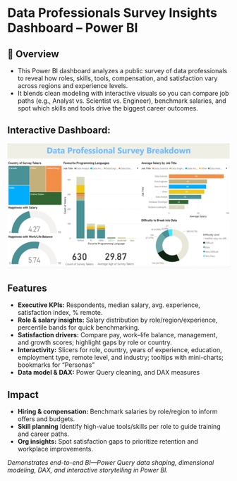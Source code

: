 # Data Professionals Survey Insights Dashboard – Power BI                                                                       

## 📌 Overview
- This Power BI dashboard analyzes a public survey of data professionals to reveal how roles, skills, tools, compensation, and satisfaction vary across regions and experience levels. <br>
- It blends clean modeling with interactive visuals so you can compare job paths (e.g., Analyst vs. Scientist vs. Engineer), benchmark salaries, and spot which skills and tools drive the biggest career outcomes. <br>

## Interactive Dashboard:
<!--
**Click the dashboard to explore the interactive version** <br>
-->
![Data Professionals Dashboard](https://github.com/EdwinSamuel7/Data-Professionals-Survey-Insights-Dashboard-Power-BI/blob/main/Data_Professionals-Dashboard.png)

## Features
- **Executive KPIs:** Respondents, median salary, avg. experience, satisfaction index, % remote.
- **Role & salary insights:** Salary distribution by role/region/experience, percentile bands for quick benchmarking.
- **Satisfaction drivers:** Compare pay, work–life balance, management, and growth scores; highlight gaps by role or country.
- **Interactivity:** Slicers for role, country, years of experience, education, employment type, remote level, and industry; tooltips with mini-charts; bookmarks for “Personas” 
- **Data model & DAX:** Power Query cleaning, and DAX measures

## Impact
- **Hiring & compensation:** Benchmark salaries by role/region to inform offers and budgets.
- **Skill planning** Identify high-value tools/skills per role to guide training and career paths.
- **Org insights:** Spot satisfaction gaps to prioritize retention and workplace improvements.

*Demonstrates end-to-end BI—Power Query data shaping, dimensional modeling, DAX, and interactive storytelling in Power BI.*

